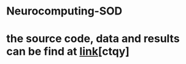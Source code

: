 # Neurocomputing-SOD

# the source code, data and results can be find at [link](https://pan.baidu.com/s/160y7T6fXerV6ApAyaUBhrA?pwd=ctqy)[ctqy]
